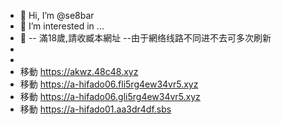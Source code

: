 - 👋 Hi, I’m @se8bar
- 👀 I’m interested in ...
- 🌱 -- 滿18歲,請收臧本網址 --由于網络线路不同进不去可多次刷新
- 
- 
- 移動 https://akwz.48c48.xyz
- 移動 https://a-hifado06.fli5rg4ew34vr5.xyz
- 移動 https://a-hifado06.gli5rg4ew34vr5.xyz
- 移動 https://a-hifado01.aa3dr4df.sbs
